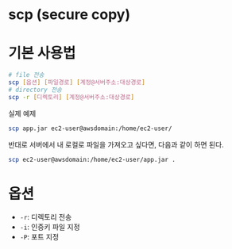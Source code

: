 # scp (secure copy)

# 기본 사용법

```bash
# file 전송
scp [옵션] [파일경로] [계정@서버주소:대상경로]
# directory 전송
scp -r [디렉토리] [계정@서버주소:대상경로]
```

실제 예제

```bash
scp app.jar ec2-user@awsdomain:/home/ec2-user/
```

반대로 서버에서 내 로컬로 파일을 가져오고 싶다면, 다음과 같이 하면 된다.

```bash
scp ec2-user@awsdomain:/home/ec2-user/app.jar .
```

# 옵션

- `-r`: 디렉토리 전송
- `-i`: 인증키 파일 지정
- `-P`: 포트 지정